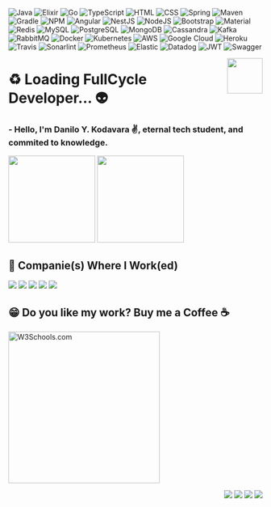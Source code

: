 ![Java](https://img.shields.io/badge/java-%23ED8B00.svg?style=for-the-badge&logo=java&logoColor=white)
![Elixir](https://img.shields.io/badge/Elixir-4B275F?style=for-the-badge&logo=elixir&logoColor=white)
![Go](https://img.shields.io/badge/go-%2300ADD8.svg?style=for-the-badge&logo=go&logoColor=white)
![TypeScript](https://img.shields.io/badge/TypeScript-007ACC?style=for-the-badge&logo=typescript&logoColor=white)
![HTML](https://img.shields.io/badge/HTML5-E34F26?style=for-the-badge&logo=html5&logoColor=white)
![CSS](https://img.shields.io/badge/CSS3-1572B6?style=for-the-badge&logo=css3&logoColor=white)
![Spring](https://img.shields.io/badge/spring-%236DB33F.svg?style=for-the-badge&logo=spring&logoColor=white)
![Maven](https://img.shields.io/badge/apache_maven-C71A36?style=for-the-badge&logo=apachemaven&logoColor=white)
![Gradle](https://img.shields.io/badge/gradle-02303A?style=for-the-badge&logo=gradle&logoColor=white)
![NPM](https://img.shields.io/badge/npm-CB3837?style=for-the-badge&logo=npm&logoColor=white)
![Angular](https://img.shields.io/badge/AngularJS-E23237?style=for-the-badge&logo=angularjs&logoColor=white)
![NestJS](https://img.shields.io/badge/nestjs-E0234E?style=for-the-badge&logo=nestjs&logoColor=white)
![NodeJS](https://img.shields.io/badge/node.js-6DA55F?style=for-the-badge&logo=node.js&logoColor=white)
![Bootstrap](https://img.shields.io/badge/Bootstrap-563D7C?style=for-the-badge&logo=bootstrap&logoColor=white)
![Material](https://img.shields.io/badge/material%20design-757575?style=for-the-badge&logo=material%20design&logoColor=white)
![Redis](https://img.shields.io/badge/redis-%23DD0031.svg?style=for-the-badge&logo=redis&logoColor=white)
![MySQL](https://img.shields.io/badge/mysql-%2300f.svg?style=for-the-badge&logo=mysql&logoColor=white)
![PostgreSQL](https://img.shields.io/badge/PostgreSQL-316192?style=for-the-badge&logo=postgresql&logoColor=white)
![MongoDB](https://img.shields.io/badge/MongoDB-%234ea94b.svg?style=for-the-badge&logo=mongodb&logoColor=white)
![Cassandra](https://img.shields.io/badge/Cassandra-1287B1?style=for-the-badge&logo=apache%20cassandra&logoColor=white)
![Kafka](https://img.shields.io/badge/Apache_Kafka-231F20?style=for-the-badge&logo=apache-kafka&logoColor=white)
![RabbitMQ](https://img.shields.io/badge/rabbitmq-%23FF6600.svg?&style=for-the-badge&logo=rabbitmq&logoColor=white)
![Docker](https://img.shields.io/badge/Docker-2496ED?style=for-the-badge&logo=docker&logoColor=white)
![Kubernetes](https://img.shields.io/badge/Kubernetes-326DE6?style=for-the-badge&logo=kubernetes&logoColor=white)
![AWS](https://img.shields.io/badge/Amazon_AWS-232F3E?style=for-the-badge&logo=amazon-aws&logoColor=white)
![Google Cloud](https://img.shields.io/badge/GoogleCloud-%234285F4.svg?style=for-the-badge&logo=google-cloud&logoColor=white)
![Heroku](https://img.shields.io/badge/Heroku-430098?style=for-the-badge&logo=heroku&logoColor=white)
![Travis](https://img.shields.io/badge/travis_CI-3EAAAF?style=for-the-badge&logo=travisci&logoColor=white)
![Sonarlint](https://img.shields.io/badge/SonarLint-CB2029?style=for-the-badge&logo=sonarlint&logoColor=white)
![Prometheus](https://img.shields.io/badge/Prometheus-E6522C?style=for-the-badge&logo=prometheus&logoColor=white)
![Elastic](https://img.shields.io/badge/Elastic-FFFFFF?style=for-the-badge&logo=elastic&logoColor=black)
![Datadog](https://img.shields.io/badge/datadog-%23632CA6.svg?style=for-the-badge&logo=datadog&logoColor=white)
![JWT](https://img.shields.io/badge/JWT-000000?style=for-the-badge&logo=JSON%20web%20tokens&logoColor=white)
![Swagger](https://img.shields.io/badge/Swagger-85EA2D?style=for-the-badge&logo=Swagger&logoColor=white)

<div>
  <img height="70em" width="70em" align="right" src="https://i.imgur.com/7Zv7XHq.png"/>
</div>

# :recycle:	Loading FullCycle Developer... :alien:
### - Hello, I'm Danilo Y. Kodavara ✌️, eternal tech student, and commited to knowledge.

<div>
<img height="172em" src="https://github-readme-stats.vercel.app/api/top-langs/?username=danyukod&layout=compact&langs_count=7&theme=calm"/>
<img height="172em" src="https://github-readme-stats.vercel.app/api?username=danyukod&show_icons=true&theme=calm&include_all_commits=true&count_private=true"/>
</div>

## :office: Companie(s) Where I Work(ed)

<div>
  <a href="https://www.tcs.com/" target="_blank"><img src="https://img.shields.io/badge/2017/2018-Tata%20Consultancy%20Services-blue" target="_blank"></a>
  <a href="https://www.gft.com/" target="_blank"><img src="https://img.shields.io/badge/2019/2020-GFT%20Technologies-blue" target="_blank"></a>
  <a href="https://www.brq.com/" target="_blank"><img src="https://img.shields.io/badge/2020/2021-BRQ%20Digital%20Solutions-blue" target="_blank"></a>
  <a href="https://www.b3.com.br/" target="_blank"><img src="https://img.shields.io/badge/2021/2022-B3%20A%20Bolsa%20do%20Brasil-blue" target="_blank"></a>
  <a href="https://www.americanas.com.br/" target="_blank"><img src="https://img.shields.io/badge/2022/NOW-Americanas%20S.A-red" target="_blank"></a>
</div>
  
## :grin: Do you like my work? Buy me a Coffee :coffee:

<p>
  <a href="https://www.buymeacoffee.com/danilokoda">
    <img src="https://azureblogpl.blob.core.windows.net/blog/2021/09/skiptheflip_buymeacoffee3_creativeworkdonations.png" alt="W3Schools.com" background-color="white" width="300">
  </a>
</p>

<div align="right">
<a href = "mailto:danilo.kodavara@gmail.com"><img src="https://img.shields.io/badge/Gmail-D14836?style=for-the-badge&logo=gmail&logoColor=white" target="_blank"></a>
<a href = "mailto:danilo.kodavara@hotmail.com"><img src="https://img.shields.io/badge/Microsoft_Outlook-0078D4?style=for-the-badge&logo=microsoft-outlook&logoColor=white" target="_blank"></a>
<a href="https://www.linkedin.com/in/danilo-kodavara/" target="_blank"><img src="https://img.shields.io/badge/-LinkedIn-%230077B5?style=for-the-badge&logo=linkedin&logoColor=white" target="_blank"></a>
<a href="https://hub.docker.com/u/danilokoda" target="_blank"><img src="https://img.shields.io/badge/Docker-2496ED?style=for-the-badge&logo=docker&logoColor=white" target="_blank"></a>
</div>
  

